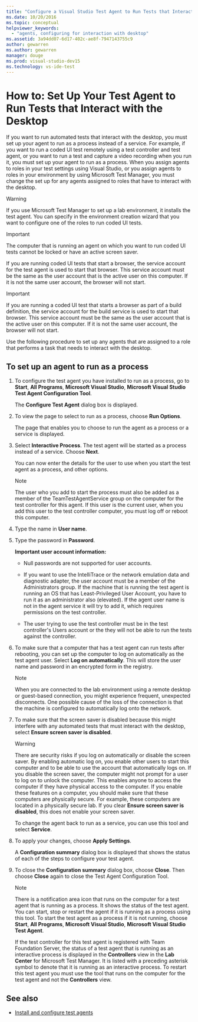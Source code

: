 ```yaml
---
title: "Configure a Visual Studio Test Agent to Run Tests that Interact with the Desktop"
ms.date: 10/20/2016
ms.topic: conceptual
helpviewer_keywords:
  - "agents, configuring for interaction with desktop"
ms.assetid: 3a94dd07-6d17-402c-ae8f-7947143755c9
author: gewarren
ms.author: gewarren
manager: douge
ms.prod: visual-studio-dev15
ms.technology: vs-ide-test
---
```

# How to: Set Up Your Test Agent to Run Tests that Interact with the Desktop

If you want to run automated tests that interact with the desktop, you must set up your agent to run as a process instead of a service. For example, if you want to run a coded UI test remotely using a test controller and test agent, or you want to run a test and capture a video recording when you run it, you must set up your agent to run as a process. When you assign agents to roles in your test settings using Visual Studio, or you assign agents to roles in your environment by using Microsoft Test Manager, you must change the set up for any agents assigned to roles that have to interact with the desktop.

> [!WARNING]
> If you use Microsoft Test Manager to set up a lab environment, it installs the test agent. You can specify in the environment creation wizard that you want to configure one of the roles to run coded UI tests.

> [!IMPORTANT]
> The computer that is running an agent on which you want to run coded UI tests cannot be locked or have an active screen saver.

If you are running coded UI tests that start a browser, the service account for the test agent is used to start that browser. This service account must be the same as the user account that is the active user on this computer. If it is not the same user account, the browser will not start.

> [!IMPORTANT]
> If you are running a coded UI test that starts a browser as part of a build definition, the service account for the build service is used to start that browser. This service account must be the same as the user account that is the active user on this computer. If it is not the same user account, the browser will not start.

 Use the following procedure to set up any agents that are assigned to a role that performs a task that needs to interact with the desktop.

## To set up an agent to run as a process

1.  To configure the test agent you have installed to run as a process, go to **Start**, **All Programs**, **Microsoft Visual Studio**, **Microsoft Visual Studio Test Agent Configuration Tool**.

     The **Configure Test Agent** dialog box is displayed.

2.  To view the page to select to run as a process, choose **Run Options**.

     The page that enables you to choose to run the agent as a process or a service is displayed.

3.  Select **Interactive Process**. The test agent will be started as a process instead of a service. Choose **Next**.

     You can now enter the details for the user to use when you start the test agent as a process, and other options.

    > [!NOTE]
    > The user who you add to start the process must also be added as a member of the TeamTestAgentService group on the computer for the test controller for this agent. If this user is the current user, when you add this user to the test controller computer, you must log off or reboot this computer.

4.  Type the name in **User name**.

5.  Type the password in **Password**.

     **Important user account information:**

    -   Null passwords are not supported for user accounts.

    -   If you want to use the IntelliTrace or the network emulation data and diagnostic adapter, the user account must be a member of the Administrators group. If the machine that is running the test agent is running an OS that has Least-Privileged User Account, you have to run it as an administrator also (elevated). If the agent user name is not in the agent service it will try to add it, which requires permissions on the test controller.

    -   The user trying to use the test controller must be in the test controller's Users account or the they will not be able to run the tests against the controller.

6.  To make sure that a computer that has a test agent can run tests after rebooting, you can set up the computer to log on automatically as the test agent user. Select **Log on automatically**. This will store the user name and password in an encrypted form in the registry.

    > [!NOTE]
    > When you are connected to the lab environment using a remote desktop or guest-based connection, you might experience frequent, unexpected disconnects. One possible cause of the loss of the connection is that the machine is configured to automatically log onto the network.

7.  To make sure that the screen saver is disabled because this might interfere with any automated tests that must interact with the desktop, select **Ensure screen saver is disabled**.

    > [!WARNING]
    > There are security risks if you log on automatically or disable the screen saver. By enabling automatic log on, you enable other users to start this computer and to be able to use the account that automatically logs on. If you disable the screen saver, the computer might not prompt for a user to log on to unlock the computer. This enables anyone to access the computer if they have physical access to the computer. If you enable these features on a computer, you should make sure that these computers are physically secure. For example, these computers are located in a physically secure lab. If you clear **Ensure screen saver is disabled**, this does not enable your screen saver.

     To change the agent back to run as a service, you can use this tool and select **Service**.

8.  To apply your changes, choose **Apply Settings**.

     A **Configuration summary** dialog box is displayed that shows the status of each of the steps to configure your test agent.

9. To close the **Configuration summary** dialog box, choose **Close**. Then choose **Close** again to close the Test Agent Configuration Tool.

    > [!NOTE]
    > There is a notification area icon that runs on the computer for a test agent that is running as a process. It shows the status of the test agent. You can start, stop or restart the agent if it is running as a process using this tool. To start the test agent as a process if it is not running, choose **Start**, **All Programs**, **Microsoft Visual Studio**, **Microsoft Visual Studio Test Agent**.

     If the test controller for this test agent is registered with Team Foundation Server, the status of a test agent that is running as an interactive process is displayed in the **Controllers** view in the **Lab Center** for Microsoft Test Manager. It is listed with a preceding asterisk symbol to denote that it is running as an interactive process. To restart this test agent you must use the tool that runs on the computer for the test agent and not the **Controllers** view.

## See also

- [Install and configure test agents](../test/lab-management/install-configure-test-agents.md)